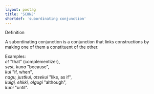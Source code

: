 ```yaml
---
layout: postag
title: 'SCONJ'
shortdef: 'subordinating conjunction'
---
```


Definition

A subordinating conjunction is a conjunction that links constructions by making one of them a constituent of the other.<br/>

Examples:<br/>
<i>et</i> "that" (complementizer),<br/>
<i>sest, kuna</i> "because",<br/>
<i>kui</i> "if, when",<br/>
<i>nagu, justkui, otsekui</i> "like, as if",<br/>
<i>kuigi, ehkki, olgugi</i> "although",<br/>
<i>kuni</i> "until".
<!-- Interlanguage links updated Po 6. listopadu 2023, 21:41:30 CET -->
